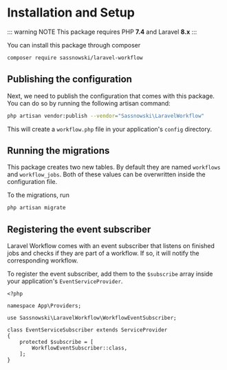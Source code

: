 # Installation and Setup

::: warning NOTE
This package requires PHP **7.4** and Laravel **8.x**
:::

You can install this package through composer

```bash
composer require sassnowski/laravel-workflow
```

## Publishing the configuration

Next, we need to publish the configuration that comes with this package. You can do so by running the following artisan command:

```bash
php artisan vendor:publish --vendor="Sassnowski\LaravelWorkflow"
```

This will create a `workflow.php` file in your application's `config` directory.

## Running the migrations

This package creates two new tables. By default they are named `workflows` and `workflow_jobs`. Both of these values can be overwritten inside the configuration file.

To the migrations, run

```bash
php artisan migrate
```

## Registering the event subscriber

Laravel Workflow comes with an event subscriber that listens on finished jobs and checks if they are part of a workflow. If so, it will notify the corresponding workflow.

To register the event subscriber, add them to the `$subscribe` array inside your application's `EventServiceProvider`.

```php{10}
<?php

namespace App\Providers;

use Sassnowski\LaravelWorkflow\WorkflowEventSubscriber;

class EventServiceSubscriber extends ServiceProvider
{
    protected $subscribe = [
        WorkflowEventSubscriber::class,
    ];
}
```
